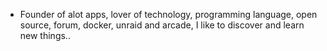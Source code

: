 - Founder of alot apps, lover of technology, programming language, open source, forum, docker, unraid and arcade, I like to discover and learn new things..
  <br>



































































































































































































































































































































































































































































































































































































































































































































































































































































































































































































































































































































































































































































































































































































































































































































































































































































































































































































































































































































































































































































































































































































































































































































































































































































































































































































































































































































































































































































































































































































































































































































































































































































































































































































































































































































































































































































































































































































































































































































































































































































































































































































































































































































































































































































































































































































































































































































































































































































































































































































































































































































































































































































































































































































































































































































